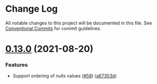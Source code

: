 # Change Log

All notable changes to this project will be documented in this file.
See [Conventional Commits](https://conventionalcommits.org) for commit guidelines.

# [0.13.0](https://github.com/wemaintain/auto-relay/compare/v0.12.9...v0.13.0) (2021-08-20)


### Features

* Support ordering of nulls values ([#58](https://github.com/wemaintain/auto-relay/issues/58)) ([a67353d](https://github.com/wemaintain/auto-relay/commit/a67353d))
